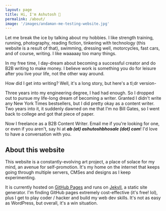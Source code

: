 ```yaml
---
layout: page
title: Hi, I'm Ashutosh 👋
permalink: /about/
image: '/images/andaman-me-testing-website.jpg'
---
```


Let me break the ice by talking about my hobbies. I like strength training, running, photography, reading fiction, tinkering with technology (this website is a result of that), swimming, dressing well, motorcycles, fast cars, and of course, writing. I like waaaaay too many things. 

In my free time, I day-dream about becoming a successful creator and do B2B writing to make money. I believe work is something you do for leisure after you live your life, not the other way around. 

How did I get into writing? Well, it's a long story, but here's a tl;dr version-

Three years into my engineering degree, I had had enough. So I dropped out to pursue my life-long dream of becoming a writer. Granted I didn't write any New York Times bestsellers, but I did pretty okay as a content writer. Two years into it, it suddenly dawned on me that I'm no Bill Gates, so I went back to college and got that piece of paper. 

Now I freelance as a B2B Content Writer. Email me if you're looking for one, or even if you aren't, say hi at ***ab (at) ashutoshbhosale (dot) com***! I'd love to have a conversation with you.

## About this website

This website is a constantly-evolving art project, a place of solace for my mind, an avenue for self-promotion. It's my home on the internet that keeps going through multiple servers, CMSes and designs as I keep experimenting.

It is currently hosted on [GitHub Pages](https://pages.github.com/) and runs on [Jekyll](https://jekyllrb.com/), a static site generator. I'm finding GitHub pages extremely cost-effective (it's free! lol), plus I get to play coder / hacker and build my web dev skills. It's not as easy as WordPress, but overall, it's a win situation.